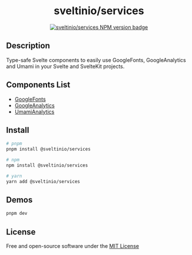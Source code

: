 <div align="center">
    <h1>sveltinio/services</h1>
    <a href="https://www.npmjs.com/package/@sveltinio/services" target="_blank"><img src="https://img.shields.io/npm/v/@sveltinio/services.svg?style=flat" alt="sveltinio/services NPM version badge" /></a>
</div>

## Description

Type-safe Svelte components to easily use GoogleFonts, GoogleAnalytics and Umami in your Svelte and SvelteKit projects.

## Components List

- [GoogleFonts]
- [GoogleAnalytics]
- [UmamiAnalytics]

## Install

```bash
# pnpm
pnpm install @sveltinio/services

# npm
npm install @sveltinio/services

# yarn
yarn add @sveltinio/services
```

## Demos

```bash
pnpm dev
```

## License

Free and open-source software under the [MIT License](LICENSE)

[GoogleFonts]: https://github.com/sveltinio/components-library/tree/main/packages/services/src/lib/components/google/fonts
[GoogleAnalytics]: https://github.com/sveltinio/components-library/tree/main/packages/services/src/lib/components/google/analytics
[UmamiAnalytics]: https://github.com/sveltinio/components-library/tree/main/packages/services/src/lib/components/umami
